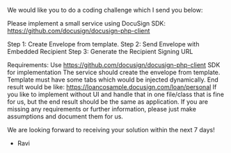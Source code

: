 
We would like you to do a coding challenge which I send you below:

Please implement a small service using DocuSign SDK: https://github.com/docusign/docusign-php-client

Step 1: Create Envelope from template. 
Step 2: Send Envelope with Embedded Recipient
Step 3: Generate the Recipient Signing URL

Requirements:
Use https://github.com/docusign/docusign-php-client SDK for implementation
The service should create the envelope from template.
Template must have some tabs which would be injected dynamically.
End result would be like: https://loancosample.docusign.com/loan/personal 
If you like to implement without UI and handle that in one file/class that is fine for us, but the end result should be the same as application. 
If you are missing any requirements or further information, please just make assumptions and document them for us.

We are looking forward to receiving your solution within the next 7 days!

- Ravi